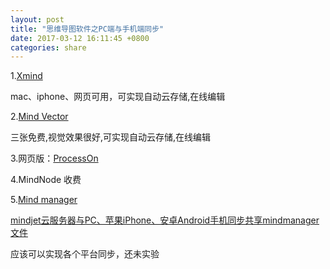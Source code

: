```yaml
---
layout: post
title: "思维导图软件之PC端与手机端同步"
date: 2017-03-12 16:11:45 +0800
categories: share
---
```

1.[Xmind](https://www.xmind.net)

  mac、iphone、网页可用，可实现自动云存储,在线编辑

2.[Mind Vector](https://cn.mindvectorweb.com/MyMaps.php)

  三张免费,视觉效果很好,可实现自动云存储,在线编辑

3.网页版：[ProcessOn](https://www.processon.com)

4.MindNode
  收费

5.[Mind manager](http://www.mindmanager.cc)
    
  [mindjet云服务器与PC、苹果iPhone、安卓Android手机同步共享mindmanager文件](http://tieba.baidu.com/p/3522009560)
  
  应该可以实现各个平台同步，还未实验



